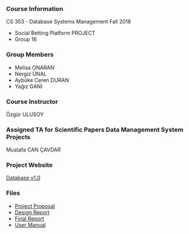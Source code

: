 ### Course Information
CS 353 - Database Systems Management Fall 2018
- Social Betting Platform PROJECT
- Group 16

### Group Members
- Melisa ONARAN
- Nergiz ÜNAL
- Aybüke Ceren DURAN
- Yağız GANİ

### Course Instructor
Özgür ULUSOY

### Assigned TA for Scientific Papers Data Management System Projects
Mustafa CAN ÇAVDAR

### Project Website
[Database v1.0](https://mellonaran.github.io/)

### Files
- [Project Proposal](https://drive.google.com/drive/folders/1bFOV7qkgdRzkzeArFQ_Pjm_y3dFFfn_V)
- [Design Report](https://drive.google.com/drive/u/0/folders/1gMv0q_GMR2y7WjjWaHjBhUvOr0ULbKV3)
- [Final Report](https://drive.google.com/drive/u/0/folders/147bk3rpqh5es0uB5KRB4R7QtWEvw_xWv)
- [User Manual](https://drive.google.com/drive/u/0/folders/1UPV6L9Ohsi-Z94lTUifWbZxIe2AWimMp)
